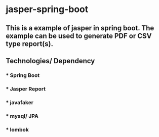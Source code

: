 # jasper-spring-boot
## This is a example of jasper in spring boot. The example can be used to generate PDF or CSV type report(s).
## Technologies/ Dependency
### * Spring Boot
### * Jasper Report
### * javafaker
### * mysql/ JPA
### * lombok
